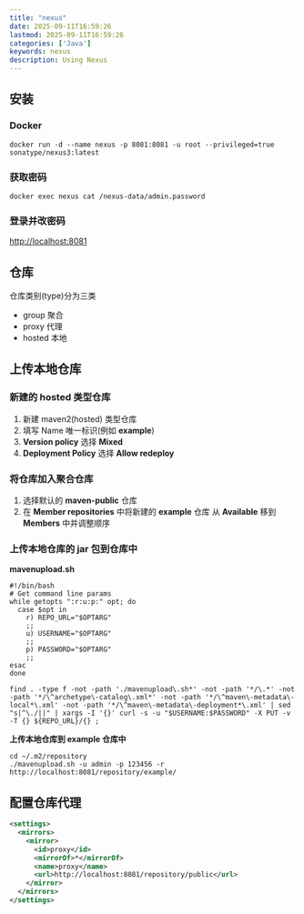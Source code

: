 ```yaml
---
title: "nexus"
date: 2025-09-11T16:59:26
lastmod: 2025-09-11T16:59:26
categories: ['Java']
keywords: nexus
description: Using Nexus
---
```


## 安装

### Docker

```shell
docker run -d --name nexus -p 8081:8081 -u root --privileged=true sonatype/nexus3:latest
```

### 获取密码

```shell
docker exec nexus cat /nexus-data/admin.password
```

### 登录并改密码

[http://localhost:8081](http://localhost:8081)

## 仓库

仓库类别(type)分为三类

- group 聚合
- proxy 代理
- hosted 本地

## 上传本地仓库

### 新建的 hosted 类型仓库

1. 新建 maven2(hosted) 类型仓库
2. 填写 Name 唯一标识(例如 **example**)
3. **Version policy** 选择 **Mixed**
4. **Deployment Policy** 选择 **Allow redeploy**

### 将仓库加入聚合仓库

1. 选择默认的 **maven-public** 仓库
2. 在 **Member repositories** 中将新建的 **example** 仓库 从 **Available** 移到 **Members** 中并调整顺序

### 上传本地仓库的 jar 包到仓库中

**mavenupload.sh**

```shell
#!/bin/bash
# Get command line params
while getopts ":r:u:p:" opt; do
  case $opt in
    r) REPO_URL="$OPTARG"
    ;;
    u) USERNAME="$OPTARG"
    ;;
    p) PASSWORD="$OPTARG"
    ;;
esac
done

find . -type f -not -path './mavenupload\.sh*' -not -path '*/\.*' -not -path '*/\^archetype\-catalog\.xml*' -not -path '*/\^maven\-metadata\-local*\.xml' -not -path '*/\^maven\-metadata\-deployment*\.xml' | sed "s|^\./||" | xargs -I '{}' curl -s -u "$USERNAME:$PASSWORD" -X PUT -v -T {} ${REPO_URL}/{} ;
```

**上传本地仓库到 example 仓库中**

```shell
cd ~/.m2/repository
./mavenupload.sh -u admin -p 123456 -r http://localhost:8081/repository/example/
```

## 配置仓库代理

```xml
<settings>
  <mirrors>
    <mirror>
      <id>proxy</id>
      <mirrorOf>*</mirrorOf>
      <name>proxy</name>
      <url>http://localhost:8081/repository/public</url>
    </mirror>
  </mirrors>
</settings>
```
